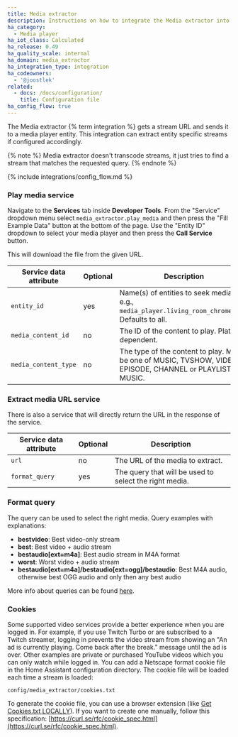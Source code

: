 ```yaml
---
title: Media extractor
description: Instructions on how to integrate the Media extractor into Home Assistant.
ha_category:
  - Media player
ha_iot_class: Calculated
ha_release: 0.49
ha_quality_scale: internal
ha_domain: media_extractor
ha_integration_type: integration
ha_codeowners:
  - '@joostlek'
related:
  - docs: /docs/configuration/
    title: Configuration file
ha_config_flow: true
---
```


The Media extractor {% term integration %} gets a stream URL and sends it to a media player entity. This integration can extract entity specific streams if configured accordingly.

{% note %}
Media extractor doesn't transcode streams, it just tries to find a stream that matches the requested query.
{% endnote %}

{% include integrations/config_flow.md %}

### Play media service

Navigate to the **Services** tab inside **Developer Tools**. From the "Service" dropdown menu select `media_extractor.play_media` and then press the "Fill Example Data" button at the bottom of the page. Use the "Entity ID" dropdown to select your media player and then press the **Call Service** button.

This will download the file from the given URL.

| Service data attribute | Optional | Description                                                                                               |
| ---------------------- | -------- | --------------------------------------------------------------------------------------------------------- |
| `entity_id`            | yes      | Name(s) of entities to seek media on, e.g., `media_player.living_room_chromecast`. Defaults to all.       |
| `media_content_id`     | no       | The ID of the content to play. Platform dependent.                                                        |
| `media_content_type`   | no       | The type of the content to play. Must be one of MUSIC, TVSHOW, VIDEO, EPISODE, CHANNEL or PLAYLIST MUSIC. |

### Extract media URL service

There is also a service that will directly return the URL in the response of the service.

| Service data attribute | Optional | Description                                            |
| ---------------------- | -------- | ------------------------------------------------------ |
| `url`                  | no       | The URL of the media to extract.                       |
| `format_query`         | yes      | The query that will be used to select the right media. |

### Format query

The query can be used to select the right media.
Query examples with explanations:

- **bestvideo**: Best video-only stream
- **best**: Best video + audio stream
- **bestaudio[ext=m4a]**: Best audio stream in M4A format
- **worst**: Worst video + audio stream
- **bestaudio[ext=m4a]/bestaudio[ext=ogg]/bestaudio**: Best M4A audio, otherwise best OGG audio and only then any best audio

More info about queries can be found [here](https://github.com/ytdl-org/youtube-dl#format-selection).

### Cookies

Some supported video services provide a better experience when you are logged in. For example, if you use Twitch Turbo or are subscribed to a Twitch streamer, logging in prevents the video stream from showing an "An ad is currently playing. Come back after the break." message until the ad is over. Other examples are private or purchased YouTube videos which you can only watch while logged in.
You can add a Netscape format cookie file in the Home Assistant configuration directory. The cookie file will be loaded each time a stream is loaded:

```config/media_extractor/cookies.txt```

To generate the cookie file, you can use a browser extension (like [Get Cookies.txt LOCALLY](https://chromewebstore.google.com/detail/get-cookiestxt-locally/cclelndahbckbenkjhflpdbgdldlbecc)). If you want to create one manually, follow this specification: [https://curl.se/rfc/cookie_spec.html](https://curl.se/rfc/cookie_spec.html).
